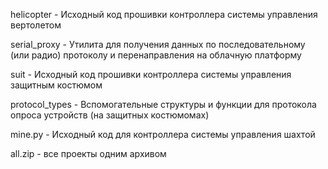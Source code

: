 helicopter - Исходный код прошивки контроллера системы управления вертолетом

serial_proxy - Утилита для получения данных по последовательному (или радио) протоколу и перенаправления на облачную платформу

suit - Исходный код прошивки контроллера системы управления защитным костюмом

protocol_types - Вспомогательные структуры и функции для протокола опроса устройств (на защитных костюмомах)

mine.py - Исходный код для контроллера системы управления шахтой

all.zip - все проекты одним архивом
